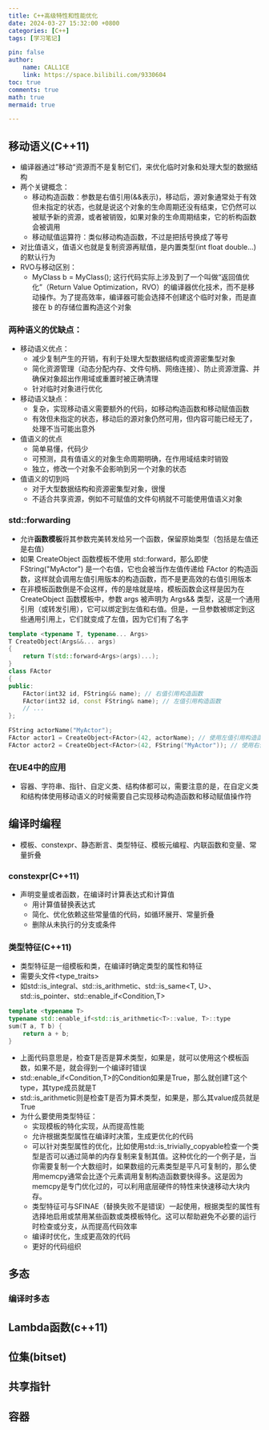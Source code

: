 ```yaml
---
title: C++高级特性和性能优化
date: 2024-03-27 15:32:00 +0800
categories: [C++]
tags: [学习笔记]

pin: false
author: 
    name: CALL1CE
    link: https://space.bilibili.com/9330604
toc: true
comments: true
math: true
mermaid: true

---
```


## 移动语义(C++11)

* 编译器通过”移动“资源而不是复制它们，来优化临时对象和处理大型的数据结构
* 两个关键概念：
  * 移动构造函数：参数是右值引用(&&表示)，移动后，源对象通常处于有效但未指定的状态，也就是说这个对象的生命周期还没有结束，它仍然可以被赋予新的资源，或者被销毁，如果对象的生命周期结束，它的析构函数会被调用
  * 移动赋值运算符：类似移动构造函数，不过是把括号换成了等号
* 对比值语义，值语义也就是复制资源再赋值，是内置类型(int float double...)的默认行为
* RVO与移动区别：
  * MyClass b = MyClass(); 这行代码实际上涉及到了一个叫做“返回值优化”（Return Value Optimization，RVO）的编译器优化技术，而不是移动操作。为了提高效率，编译器可能会选择不创建这个临时对象，而是直接在 b 的存储位置构造这个对象
### 两种语义的优缺点：
* 移动语义优点：
  * 减少复制产生的开销，有利于处理大型数据结构或资源密集型对象
  * 简化资源管理（动态分配内存、文件句柄、网络连接）、防止资源泄露、并确保对象超出作用域或重置时被正确清理
  * 针对临时对象进行优化
* 移动语义缺点：
  * 复杂，实现移动语义需要额外的代码，如移动构造函数和移动赋值函数
  * 有效但未指定的状态，移动后的源对象仍然可用，但内容可能已经无了，处理不当可能出意外
* 值语义的优点
  * 简单易懂，代码少
  * 可预测，具有值语义的对象生命周期明确，在作用域结束时销毁
  * 独立，修改一个对象不会影响到另一个对象的状态
* 值语义的切到吗
  * 对于大型数据结构和资源密集型对象，很慢
  * 不适合共享资源，例如不可赋值的文件句柄就不可能使用值语义对象
### std::forwarding
* 允许**函数模板**将其参数完美转发给另一个函数，保留原始类型（包括是左值还是右值）
* 如果 CreateObject 函数模板不使用 std::forward，那么即使 FString("MyActor") 是一个右值，它也会被当作左值传递给 FActor 的构造函数，这样就会调用左值引用版本的构造函数，而不是更高效的右值引用版本
* 在非模板函数倒是不会这样，传的是啥就是啥，模板函数会这样是因为在 CreateObject 函数模板中，参数 args 被声明为 Args&& 类型，这是一个通用引用（或转发引用），它可以绑定到左值和右值。但是，一旦参数被绑定到这些通用引用上，它们就变成了左值，因为它们有了名字
``` CPP
template <typename T, typename... Args>
T CreateObject(Args&&... args)
{
    return T(std::forward<Args>(args)...);
}
class FActor
{
public:
    FActor(int32 id, FString&& name); // 右值引用构造函数
    FActor(int32 id, const FString& name); // 左值引用构造函数
    // ...
};

FString actorName("MyActor");
FActor actor1 = CreateObject<FActor>(42, actorName); // 使用左值引用构造函数
FActor actor2 = CreateObject<FActor>(42, FString("MyActor")); // 使用右值引用构造函数
```
### 在UE4中的应用
* 容器、字符串、指针、自定义类、结构体都可以，需要注意的是，在自定义类和结构体使用移动语义的时候需要自己实现移动构造函数和移动赋值操作符

## 编译时编程

* 模板、constexpr、静态断言、类型特征、模板元编程、内联函数和变量、常量折叠

### constexpr(C++11)

* 声明变量或者函数，在编译时计算表达式和计算值
  * 用计算值替换表达式
  * 简化、优化依赖这些常量值的代码，如循环展开、常量折叠
  * 删除从未执行的分支或条件

### 类型特征(C++11)

* 类型特征是一组模板和类，在编译时确定类型的属性和特征
* 需要头文件<type_traits>
* 如std::is_integral<T>、std::is_arithmetic<T>、std::is_same<T, U>、std::is_pointer<T>、std::enable_if<Condition,T>
```CPP
template <typename T>
typename std::enable_if<std::is_arithmetic<T>::value, T>::type
sum(T a, T b) {
    return a + b;
}
```
* 上面代码意思是，检查T是否是算术类型，如果是，就可以使用这个模板函数，如果不是，就会得到一个编译时错误
* std::enable_if<Condition,T>的Condition如果是True，那么就创建T这个type，其type成员就是T
* std::is_arithmetic<T>则是检查T是否为算术类型，如果是，那么其value成员就是True
* 为什么要使用类型特征：
  * 实现模板的特化实现，从而提高性能
  * 允许根据类型属性在编译时决策，生成更优化的代码
  * 可以针对类型属性的优化，比如使用std::is_trivially_copyable检查一个类型是否可以通过简单的内存复制来复制其值。这种优化的一个例子是，当你需要复制一个大数组时，如果数组的元素类型是平凡可复制的，那么使用memcpy通常会比逐个元素调用复制构造函数要快得多。这是因为memcpy是专门优化过的，可以利用底层硬件的特性来快速移动大块内存。
  * 类型特征可与SFINAE（替换失败不是错误）一起使用，根据类型的属性有选择地启用或禁用某些函数或类模板特化。这可以帮助避免不必要的运行时检查或分支，从而提高代码效率
  * 编译时优化，生成更高效的代码
  * 更好的代码组织
## 多态
### 编译时多态

## Lambda函数(c++11)

## 位集(bitset)

## 共享指针

## 容器